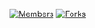 <div id="top"></div>

<!-- PROJECT SHIELDS -->
<!--
*** I'm using markdown "reference style" links for readability.
*** Reference links are enclosed in brackets [ ] instead of parentheses ( ).
*** See the bottom of this document for the declaration of the reference variables
*** for contributors-url, forks-url, etc. This is an optional, concise syntax you may use.
*** https://www.markdownguide.org/basic-syntax/#reference-style-links
-->
[![Members][members-shield]][members-url]
[![Forks][forks-shield]][forks-url]




<!-- MARKDOWN LINKS & IMAGES -->
<!-- https://www.markdownguide.org/basic-syntax/#reference-style-links -->
[members-shield]: https://img.shields.io/github/forks/othneildrew/Best-README-Template.svg?style=for-the-badge
[members-url]: https://lab.ssafy.com/s05-bigdata-dist/S05P21B103/-/project_members
[forks-shield]: https://img.shields.io/github/forks/othneildrew/Best-README-Template.svg?style=for-the-badge
[forks-url]: https://lab.ssafy.com/s05-bigdata-dist/S05P21B103/-/forks
[stars-shield]: https://img.shields.io/github/stars/othneildrew/Best-README-Template.svg?style=for-the-badge
[stars-url]: https://lab.ssafy.com/s05-bigdata-dist/S05P21B103/-/starrers
[issues-shield]: https://img.shields.io/github/issues/othneildrew/Best-README-Template.svg?style=for-the-badge
[issues-url]: https://lab.ssafy.com/s05-bigdata-dist/S05P21B103/-/issues
[license-shield]: https://img.shields.io/github/license/othneildrew/Best-README-Template.svg?style=for-the-badge
[license-url]: https://github.com/othneildrew/Best-README-Template/blob/master/LICENSE.txt
[linkedin-shield]: https://img.shields.io/badge/-LinkedIn-black.svg?style=for-the-badge&logo=linkedin&colorB=555
[linkedin-url]: https://linkedin.com/in/othneildrew
[product-screenshot]: images/screenshot.png